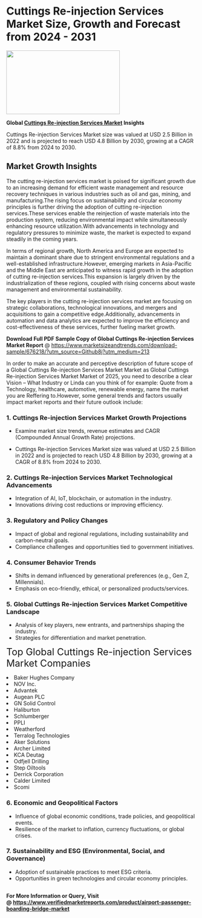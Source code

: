 <H1>Cuttings Re-injection Services Market Size, Growth and Forecast from 2024 - 2031</H1><img class="aligncenter size-medium wp-image-584254" src="https://thirdeyenews.in/wp-content/uploads/2024/09/Global-Market-Research-300x168.jpeg" alt="" width="300" height="168" /><p><strong>Global&nbsp;<a href="https://www.marketsizeandtrends.com/download-sample/676218/?utm_source=Github8j?utm_medium=213">Cuttings Re-injection Services Market</a> Insights</strong></p><p>Cuttings Re-injection Services Market size was valued at USD 2.5 Billion in 2022 and is projected to reach USD 4.8 Billion by 2030, growing at a CAGR of 8.8% from 2024 to 2030.</p><p><h2>Market Growth Insights</h2> <p>The cutting re-injection services market is poised for significant growth due to an increasing demand for efficient waste management and resource recovery techniques in various industries such as oil and gas, mining, and manufacturing.The rising focus on sustainability and circular economy principles is further driving the adoption of cutting re-injection services.These services enable the reinjection of waste materials into the production system, reducing environmental impact while simultaneously enhancing resource utilization.With advancements in technology and regulatory pressures to minimize waste, the market is expected to expand steadily in the coming years.</p> <p>In terms of regional growth, North America and Europe are expected to maintain a dominant share due to stringent environmental regulations and a well-established infrastructure.However, emerging markets in Asia-Pacific and the Middle East are anticipated to witness rapid growth in the adoption of cutting re-injection services.This expansion is largely driven by the industrialization of these regions, coupled with rising concerns about waste management and environmental sustainability.</p> <p>The key players in the cutting re-injection services market are focusing on strategic collaborations, technological innovations, and mergers and acquisitions to gain a competitive edge.Additionally, advancements in automation and data analytics are expected to improve the efficiency and cost-effectiveness of these services, further fueling market growth.</p> <p><span class=""><strong>Download Full PDF Sample Copy of Global Cuttings Re-injection Services Market Report</strong> @ <a href="https://www.marketsizeandtrends.com/download-sample/676218/?utm_source=Github8j?utm_medium=213" target="_blank">https://www.marketsizeandtrends.com/download-sample/676218/?utm_source=Github8j?utm_medium=213</a></span></p><p>In order to make an accurate and perceptive description of future scope of a Global&nbsp;Cuttings Re-injection Services Market Market as Global&nbsp;Cuttings Re-injection Services Market Market of 2025, you need to describe a clear Vision &ndash; What Industry or Linda can you think of for example: Quote from a Technology, healthcare, automotive, renewable energy, name the market you are Reffering to.However, some general trends and factors usually impact market reports and their future outlook include:</p><h3>1.&nbsp;<strong>Cuttings Re-injection Services Market Growth Projections</strong></h3><ul><li>Examine market size trends, revenue estimates and CAGR (Compounded Annual Growth Rate) projections.</li><li><p>Cuttings Re-injection Services Market size was valued at USD 2.5 Billion in 2022 and is projected to reach USD 4.8 Billion by 2030, growing at a CAGR of 8.8% from 2024 to 2030.</p></li></ul><h3>2.&nbsp;<strong>Cuttings Re-injection Services Market Technological Advancements</strong></h3><ul><li>Integration of AI, IoT, blockchain, or automation in the industry.</li><li>Innovations driving cost reductions or improving efficiency.</li></ul><h3>3.&nbsp;<strong>Regulatory and Policy Changes</strong></h3><ul><li>Impact of global and regional regulations, including sustainability and carbon-neutral goals.</li><li>Compliance challenges and opportunities tied to government initiatives.</li></ul><h3>4.&nbsp;<strong>Consumer Behavior Trends</strong></h3><ul><li>Shifts in demand influenced by generational preferences (e.g., Gen Z, Millennials).</li><li>Emphasis on eco-friendly, ethical, or personalized products/services.</li></ul><h3>5.&nbsp;<strong>Global Cuttings Re-injection Services Market Competitive Landscape</strong></h3><ul><li>Analysis of key players, new entrants, and partnerships shaping the industry.</li><li>Strategies for differentiation and market penetration.</li></ul><p data-pm-slice="1 1 []"><span style="color: inherit; font-family: inherit; font-size: 25px;">Top Global Cuttings Re-injection Services Market Companies</span></p><div class="" data-test-id=""><p><li>Baker Hughes Company</li><li> NOV Inc.</li><li> Advantek</li><li> Augean PLC</li><li> GN Solid Control</li><li> Haliburton</li><li> Schlumberger</li><li> PPLI</li><li> Weatherford</li><li> Terralog Technologies</li><li> Aker Solutions</li><li> Archer Limited</li><li> KCA Deutag</li><li> Odfjell Drilling</li><li> Step Oiltools</li><li> Derrick Corporation</li><li> Calder Limited</li><li> Scomi</li></p></div><h3>6.&nbsp;<strong>Economic and Geopolitical Factors</strong></h3><ul><li>Influence of global economic conditions, trade policies, and geopolitical events.</li><li>Resilience of the market to inflation, currency fluctuations, or global crises.</li></ul><h3>7.&nbsp;<strong>Sustainability and ESG (Environmental, Social, and Governance)</strong></h3><ul><li>Adoption of sustainable practices to meet ESG criteria.</li><li>Opportunities in green technologies and circular economy principles.</li></ul><h2><strong style="font-size: 14px;">For More Information or Query, Visit @&nbsp;</strong><a style="background-color: #ffffff; font-size: 14px;" href="https://www.marketsizeandtrends.com/report/cuttings-re-injection-services-market/" target="_blank">https://www.verifiedmarketreports.com/product/airport-passenger-boarding-bridge-market</a></h2>